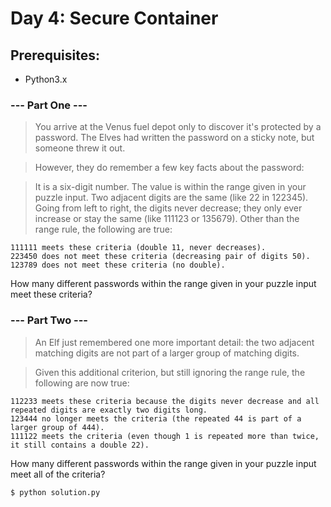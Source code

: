 # Day 4: Secure Container

## Prerequisites:
*	Python3.x

### --- Part One ---
> You arrive at the Venus fuel depot only to discover it's protected by a password. The Elves had written the password on a sticky note, but someone threw it out.

> However, they do remember a few key facts about the password:

> It is a six-digit number.
The value is within the range given in your puzzle input.
Two adjacent digits are the same (like 22 in 122345).
Going from left to right, the digits never decrease; they only ever increase or stay the same (like 111123 or 135679).
Other than the range rule, the following are true:
```
111111 meets these criteria (double 11, never decreases).
223450 does not meet these criteria (decreasing pair of digits 50).
123789 does not meet these criteria (no double).
```
How many different passwords within the range given in your puzzle input meet these criteria?

### --- Part Two ---
> An Elf just remembered one more important detail: the two adjacent matching digits are not part of a larger group of matching digits.

> Given this additional criterion, but still ignoring the range rule, the following are now true:
```
112233 meets these criteria because the digits never decrease and all repeated digits are exactly two digits long.
123444 no longer meets the criteria (the repeated 44 is part of a larger group of 444).
111122 meets the criteria (even though 1 is repeated more than twice, it still contains a double 22).
```
How many different passwords within the range given in your puzzle input meet all of the criteria?
```sh
$ python solution.py
```